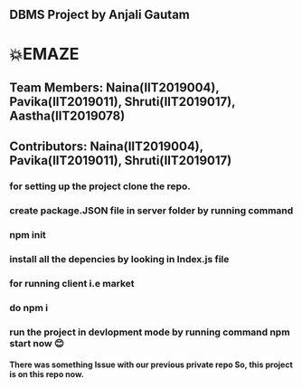 ## DBMS Project by Anjali Gautam
# 💥EMAZE
## Team Members: Naina(IIT2019004), Pavika(IIT2019011), Shruti(IIT2019017), Aastha(IIT2019078)
## Contributors: Naina(IIT2019004), Pavika(IIT2019011), Shruti(IIT2019017)

### for setting up the project clone the repo.
### create package.JSON file in server folder by running command

### npm init

### install all the depencies by looking in Index.js file

### for running client i.e market 
### do npm i 
### run the project in devlopment mode by running command npm start now 😊

#### There was something Issue with our previous private repo So, this project is on this repo now.
